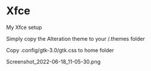 # Xfce
My Xfce setup

Simply copy the Alteration theme to your /.themes folder

Copy .config/gtk-3.0/gtk.css to home folder


Screenshot_2022-06-18_11-05-30.png

